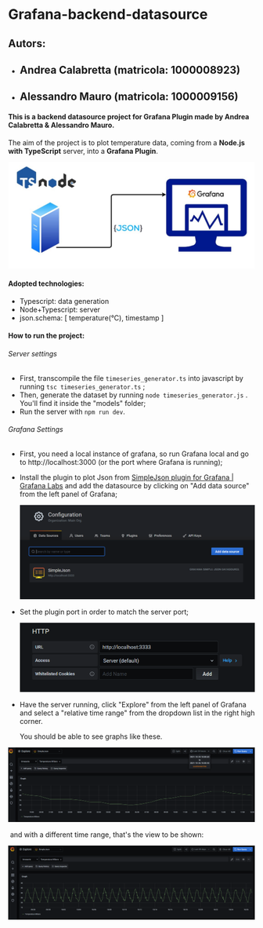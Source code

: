 # Grafana-backend-datasource

## Autors: 

- ## 	Andrea Calabretta (matricola: 1000008923)

- ## 	Alessandro Mauro (matricola: 1000009156) 


#### This is a backend datasource project for Grafana Plugin made by Andrea Calabretta & Alessandro Mauro.

The aim of the project is to plot temperature data, coming from a **Node.js with TypeScript** server, into a **Grafana Plugin**.

![img](https://github.com/andrea-calabretta/Grafana-backend-datasource/blob/main/img/diagram.jpg)

#### Adopted technologies:

- Typescript: data generation 
- Node+Typescript: server
- json.schema: [ temperature(°C), timestamp ] 



#### How to run the project:

###### Server settings

- First, transcompile the file `timeseries_generator.ts` into javascript by running `tsc timeseries_generator.ts` ;
- Then, generate the dataset by running `node timeseries_generator.js` . You'll find it inside the "models" folder;
- Run the server with `npm run dev`.

###### Grafana Settings

- First, you need a local instance of grafana, so run Grafana local and go to http://localhost:3000 (or the port where Grafana is running);

- Install the plugin to plot Json from [SimpleJson plugin for Grafana | Grafana Labs](https://grafana.com/grafana/plugins/grafana-simple-json-datasource/) and add the datasource by clicking on "Add data source" from the left panel of Grafana;

  ![img](https://github.com/andrea-calabretta/Grafana-backend-datasource/blob/main/img/image-20211026175132848.png)

- Set the plugin port in order to match the server port;

  ![img](https://github.com/andrea-calabretta/Grafana-backend-datasource/blob/main/img/image-20211026175650280.png)

- Have the server running, click "Explore" from the left panel of Grafana and select a "relative time range" from the dropdown list in the right high corner.

  You should be able to see graphs like these.

![img](https://github.com/andrea-calabretta/Grafana-backend-datasource/blob/main/img/image-20211026180206299.png)

​		and with a different time range, that's the view to be shown:

![img](https://github.com/andrea-calabretta/Grafana-backend-datasource/blob/main/img/image-20211026180337867.png)

